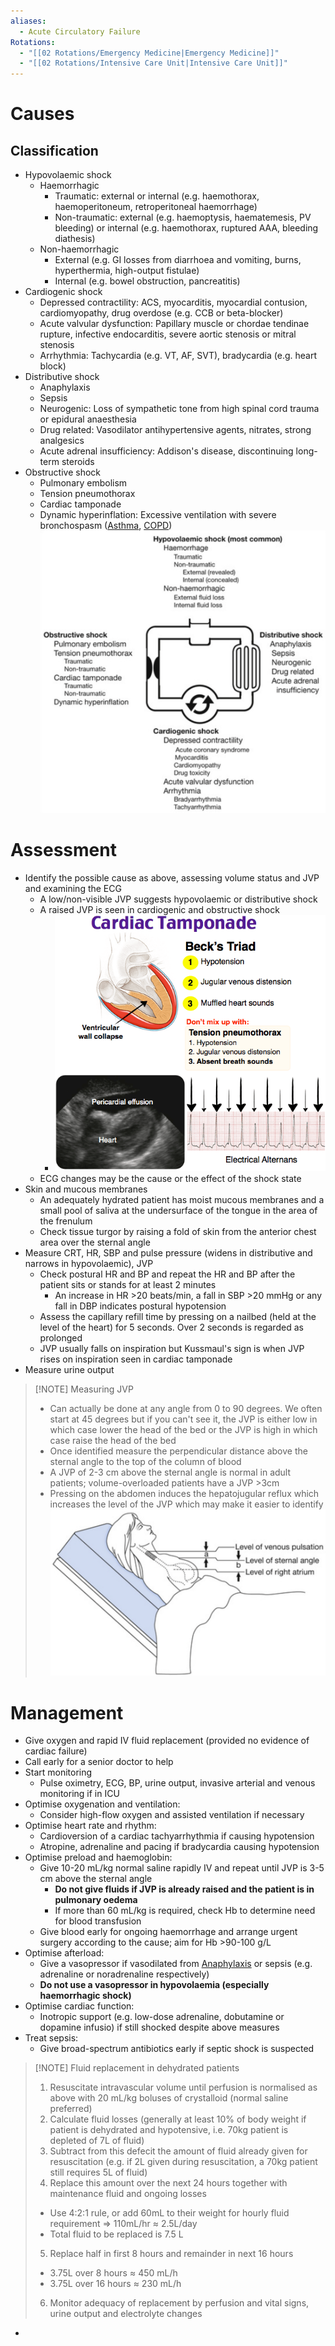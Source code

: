 ```yaml
---
aliases:
  - Acute Circulatory Failure
Rotations:
  - "[[02 Rotations/Emergency Medicine|Emergency Medicine]]"
  - "[[02 Rotations/Intensive Care Unit|Intensive Care Unit]]"
---
```

# Causes
## Classification
- Hypovolaemic shock
	- Haemorrhagic
		- Traumatic: external or internal (e.g. haemothorax, haemoperitoneum, retroperitoneal haemorrhage)
		- Non-traumatic: external (e.g. haemoptysis, haematemesis, PV bleeding) or internal (e.g. haemothorax, ruptured AAA, bleeding diathesis)
	- Non-haemorrhagic
		- External (e.g. GI losses from diarrhoea and vomiting, burns, hyperthermia, high-output fistulae)
		- Internal (e.g. bowel obstruction, pancreatitis)
- Cardiogenic shock
	- Depressed contractility: ACS, myocarditis, myocardial contusion, cardiomyopathy, drug overdose (e.g. CCB or beta-blocker)
	- Acute valvular dysfunction: Papillary muscle or chordae tendinae rupture, infective endocarditis, severe aortic stenosis or mitral stenosis
	- Arrhythmia: Tachycardia (e.g. VT, AF, SVT), bradycardia (e.g. heart block)
- Distributive shock
	- Anaphylaxis
	- Sepsis
	- Neurogenic: Loss of sympathetic tone from high spinal cord trauma or epidural anaesthesia
	- Drug related: Vasodilator antihypertensive agents, nitrates, strong analgesics
	- Acute adrenal insufficiency: Addison's disease, discontinuing long-term steroids
- Obstructive shock
	- Pulmonary embolism
	- Tension pneumothorax
	- Cardiac tamponade
	- Dynamic hyperinflation: Excessive ventilation with severe bronchospasm ([Asthma](01%20Disciplines/Respiratory/Conditions/Asthma.md), [COPD](01%20Disciplines/Respiratory/Conditions/COPD.md))
![](Attachments/Pasted%20image%2020241216122047.png)
# Assessment
- Identify the possible cause as above, assessing volume status and JVP and examining the ECG
	- A low/non-visible JVP suggests hypovolaemic or distributive shock
	- A raised JVP is seen in cardiogenic and obstructive shock
		- ![](Attachments/Pasted%20image%2020241216142430.png)
	- ECG changes may be the cause or the effect of the shock state
- Skin and mucous membranes
	- An adequately hydrated patient has moist mucous membranes and a small pool of saliva at the undersurface of the tongue in the area of the frenulum
	- Check tissue turgor by raising a fold of skin from the anterior chest area over the sternal angle
- Measure CRT, HR, SBP and pulse pressure (widens in distributive and narrows in hypovolaemic), JVP
	- Check postural HR and BP and repeat the HR and BP after the patient sits or stands for at least 2 minutes
		- An increase in HR >20 beats/min, a fall in SBP >20 mmHg or any fall in DBP indicates postural hypotension
	- Assess the capillary refill time by pressing on a nailbed (held at the level of the heart) for 5 seconds. Over 2 seconds is regarded as prolonged
	- JVP usually falls on inspiration but Kussmaul's sign is when JVP rises on inspiration seen in cardiac tamponade
- Measure urine output
 > [!NOTE] Measuring JVP
> - Can actually be done at any angle from 0 to 90 degrees. We often start at 45 degrees but if you can't see it, the JVP is either low in which case lower the head of the bed or the JVP is high in which case raise the head of the bed
> - Once identified measure the perpendicular distance above the sternal angle to the top of the column of blood
> - A JVP of 2-3 cm above the sternal angle is normal in adult patients; volume-overloaded patients have a JVP >3cm
> - Pressing on the abdomen induces the hepatojugular reflux which increases the level of the JVP which may make it easier to identify
> ![](Attachments/Pasted%20image%2020241216160849.png)
# Management
- Give oxygen and rapid IV fluid replacement (provided no evidence of cardiac failure)
- Call early for a senior doctor to help
- Start monitoring
	- Pulse oximetry, ECG, BP, urine output, invasive arterial and venous monitoring if in ICU
- Optimise oxygenation and ventilation:
	- Consider high-flow oxygen and assisted ventilation if necessary
 - Optimise heart rate and rhythm:
	- Cardioversion of a cardiac tachyarrhythmia if causing hypotension
	- Atropine, adrenaline and pacing if bradycardia causing hypotension
- Optimise preload and haemoglobin:
	- Give 10-20 mL/kg normal saline rapidly IV and repeat until JVP is 3-5 cm above the sternal angle
		- **Do not give fluids if JVP is already raised and the patient is in pulmonary oedema**
		- If more than 60 mL/kg is required, check Hb to determine need for blood transfusion
	- Give blood early for ongoing haemorrhage and arrange urgent surgery according to the cause; aim for Hb >90-100 g/L
- Optimise afterload:
	- Give a vasopressor if vasodilated from [Anaphylaxis](01%20Disciplines/Immunology/Emergencies/Anaphylaxis.md) or sepsis (e.g. adrenaline or noradrenaline respectively)
	- **Do not use a vasopressor in hypovolaemia (especially haemorrhagic shock)**
- Optimise cardiac function:
	- Inotropic support (e.g. low-dose adrenaline, dobutamine or dopamine infusio) if still shocked despite above measures
- Treat sepsis:
	- Give broad-spectrum antibiotics early if septic shock is suspected
> [!NOTE] Fluid replacement in dehydrated patients
> 1. Resuscitate intravascular volume until perfusion is normalised as above with 20 mL/kg boluses of crystalloid (normal saline preferred)
> 2. Calculate fluid losses (generally at least 10% of body weight if patient is dehydrated and hypotensive, i.e. 70kg patient is depleted of 7L of fluid)
> 3. Subtract from this defecit the amount of fluid already given for resuscitation (e.g. if 2L given during resuscitation, a 70kg patient still requires 5L of fluid)
> 4. Replace this amount over the next 24 hours together with maintenance fluid and ongoing losses 
> 	- Use 4:2:1 rule, or add 60mL to their weight for hourly fluid requirement ⇒ 110mL/hr ≈ 2.5L/day
> 	- Total fluid to be replaced is 7.5 L
> 5. Replace half in first 8 hours and remainder in next 16 hours
> 	- 3.75L over 8 hours ≈ 450 mL/h
> 	- 3.75L over 16 hours ≈ 230 mL/h
> 6. Monitor adequacy of replacement by perfusion and vital signs, urine output and electrolyte changes
- 